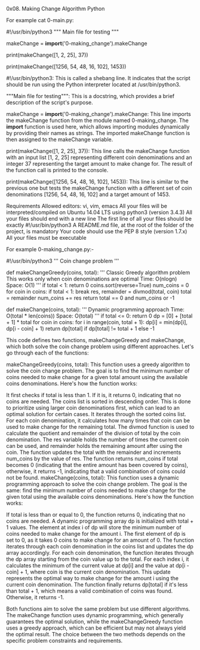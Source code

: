 0x08. Making Change
Algorithm
Python

For example cat 0-main.py:

#!/usr/bin/python3
"""
Main file for testing
"""

makeChange = __import__('0-making_change').makeChange

print(makeChange([1, 2, 25], 37))

print(makeChange([1256, 54, 48, 16, 102], 1453))

#!/usr/bin/python3: This is called a shebang line. It indicates that the script should be run using the Python interpreter located at /usr/bin/python3.

"""Main file for testing""": This is a docstring, which provides a brief description of the script's purpose.

makeChange = __import__('0-making_change').makeChange: This line imports the makeChange function from the module named 0-making_change. The __import__ function is used here, which allows importing modules dynamically by providing their names as strings. The imported makeChange function is then assigned to the makeChange variable.

print(makeChange([1, 2, 25], 37)): This line calls the makeChange function with an input list [1, 2, 25] representing different coin denominations and an integer 37 representing the target amount to make change for. The result of the function call is printed to the console.

print(makeChange([1256, 54, 48, 16, 102], 1453)): This line is similar to the previous one but tests the makeChange function with a different set of coin denominations [1256, 54, 48, 16, 102] and a target amount of 1453.


Requirements
Allowed editors: vi, vim, emacs
All your files will be interpreted/compiled on Ubuntu 14.04 LTS using python3 (version 3.4.3)
All your files should end with a new line
The first line of all your files should be exactly #!/usr/bin/python3
A README.md file, at the root of the folder of the project, is mandatory
Your code should use the PEP 8 style (version 1.7.x)
All your files must be executable


For example 0-making_change.py:-

#!/usr/bin/python3
''' Coin change problem '''


def makeChangeGreedy(coins, total):
    '''
    Classic Greedy algorithm problem
    This works only when coin denominations are
    optimal
    Time: O(nlogn)
    Space: O(1)
    '''
    if total < 1:
        return 0
    coins.sort(reverse=True)
    num_coins = 0
    for coin in coins:
        if total < 1:
            break
        res, remainder = divmod(total, coin)
        total = remainder
        num_coins += res
    return total == 0 and num_coins or -1


def makeChange(coins, total):
    '''
    Dynamic programming approach
    Time: O(total * len(coins))
    Space: O(total)
    '''
    if total <= 0:
        return 0
    dp = [0] + [total + 1] * total
    for coin in coins:
        for i in range(coin, total + 1):
            dp[i] = min(dp[i], dp[i - coin] + 1)
    return dp[total] if dp[total] != total + 1 else -1



This code defines two functions, makeChangeGreedy and makeChange, which both solve the coin change problem using different approaches. Let's go through each of the functions:

makeChangeGreedy(coins, total): This function uses a greedy algorithm to solve the coin change problem. The goal is to find the minimum number of coins needed to make change for a given total amount using the available coins denominations. Here's how the function works:

It first checks if total is less than 1. If it is, it returns 0, indicating that no coins are needed.
The coins list is sorted in descending order. This is done to prioritize using larger coin denominations first, which can lead to an optimal solution for certain cases.
It iterates through the sorted coins list. For each coin denomination, it calculates how many times that coin can be used to make change for the remaining total. The divmod function is used to calculate the quotient and remainder of the division of total by the coin denomination.
The res variable holds the number of times the current coin can be used, and remainder holds the remaining amount after using the coin.
The function updates the total with the remainder and increments num_coins by the value of res.
The function returns num_coins if total becomes 0 (indicating that the entire amount has been covered by coins), otherwise, it returns -1, indicating that a valid combination of coins could not be found.
makeChange(coins, total): This function uses a dynamic programming approach to solve the coin change problem. The goal is the same: find the minimum number of coins needed to make change for the given total using the available coins denominations. Here's how the function works:

If total is less than or equal to 0, the function returns 0, indicating that no coins are needed.
A dynamic programming array dp is initialized with total + 1 values. The element at index i of dp will store the minimum number of coins needed to make change for the amount i.
The first element of dp is set to 0, as it takes 0 coins to make change for an amount of 0.
The function iterates through each coin denomination in the coins list and updates the dp array accordingly.
For each coin denomination, the function iterates through the dp array starting from the coin value up to the total. For each index i, it calculates the minimum of the current value at dp[i] and the value at dp[i - coin] + 1, where coin is the current coin denomination. This update represents the optimal way to make change for the amount i using the current coin denomination.
The function finally returns dp[total] if it's less than total + 1, which means a valid combination of coins was found. Otherwise, it returns -1.


Both functions aim to solve the same problem but use different algorithms. The makeChange function uses dynamic programming, which generally guarantees the optimal solution, while the makeChangeGreedy function uses a greedy approach, which can be efficient but may not always yield the optimal result. The choice between the two methods depends on the specific problem constraints and requirements.